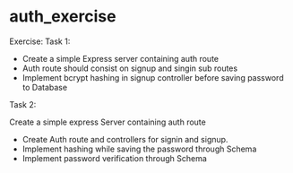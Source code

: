 # auth_exercise

Exercise:
Task 1:

- Create a simple Express server containing auth route
- Auth route should consist on signup and singin sub routes
- Implement bcrypt hashing in signup controller before saving password to Database

Task 2:

Create a simple express Server containing auth route

- Create Auth route and controllers for signin and signup.
- Implement hashing while saving the password through Schema
- Implement password verification through Schema
